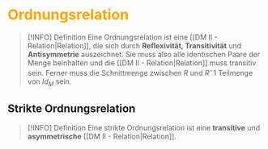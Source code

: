 # <font color = "orange">Ordnungsrelation</font>
>[!INFO] Definition
>Eine Ordnungsrelation ist eine [[DM II - Relation|Relation]], die sich durch **Reflexivität, Transitivität** und **Antisymmetrie** auszeichnet. Sie muss also alle identischen Paare der Menge beinhalten und die [[DM II - Relation|Relation]] muss transitiv sein. Ferner muss die Schnittmenge zwischen $R$ und $R^-1$ Teilmenge von $Id_M$ sein. 
## Strikte Ordnungsrelation
>[!INFO] Definition
>Eine strikte Ordnungsrelation ist eine **transitive** und **asymmetrische** [[DM II - Relation|Relation]].

